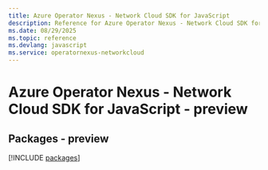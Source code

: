 ```yaml
---
title: Azure Operator Nexus - Network Cloud SDK for JavaScript
description: Reference for Azure Operator Nexus - Network Cloud SDK for JavaScript
ms.date: 08/29/2025
ms.topic: reference
ms.devlang: javascript
ms.service: operatornexus-networkcloud
---
```

# Azure Operator Nexus - Network Cloud SDK for JavaScript - preview
## Packages - preview
[!INCLUDE [packages](operator-nexus---network-cloud-index.md)]